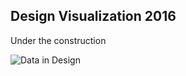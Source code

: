 ## Design Visualization 2016

Under the construction

![Data in Design](https://namjulee.github.io/njs-lab-public/project/2016-nodeul/2016-nodeul.jpg)